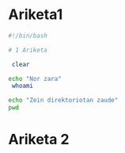 
# Ariketa1 

```bash
#!/bin/bash

# 1 Ariketa

 clear

echo "Nor zara"
 whoami

echo "Zein direktoriotan zaude"
pwd
```

# Ariketa 2

